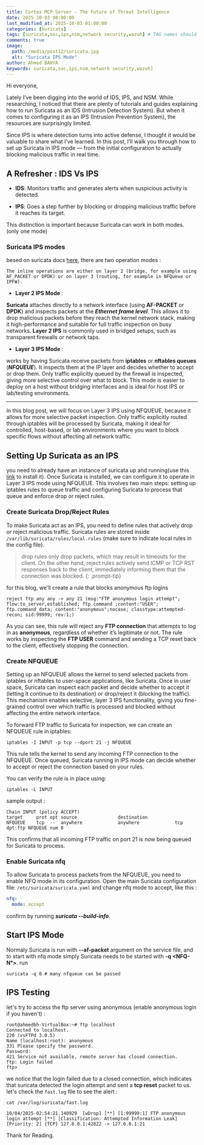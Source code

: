 ```yaml
---
title: Cortex MCP Server - The Future of Threat Intelligence
date: 2025-10-03 08:00:00 
last_modified_at: 2025-10-03 01:00:00
categories: [Suricata]
tags: [suricata,soc,ips,nsm,network security,wazuh] # TAG names should always be lowercase
comments: true
image:
  path: /media/post12/suricata.jpg
  alt: "Suricata IPS Mode"
author: Ahmed BAHYA
keywords: suricata,soc,ips,nsm,network security,wazuh]
---
```

Hi everyone,

Lately I’ve been digging into the world of IDS, IPS, and NSM. While researching, I noticed that there are plenty of tutorials and guides explaining how to run Suricata as an IDS (Intrusion Detection System). But when it comes to configuring it as an IPS (Intrusion Prevention System), the resources are surprisingly limited.

Since IPS is where detection turns into active defense, I thought it would be valuable to share what I’ve learned. In this post, I’ll walk you through how to set up Suricata in IPS mode — from the initial configuration to actually blocking malicious traffic in real time.

## A Refresher : IDS Vs IPS

- **IDS**: Monitors traffic and generates alerts when suspicious activity is detected.

- **IPS**: Goes a step further by blocking or dropping malicious traffic before it reaches its target.

This distinction is important because Suricata can work in both modes. (only one mode)

### Suricata IPS modes

besed on suricata docs [here](https://docs.suricata.io/en/suricata-8.0.1/ips/setting-up-ipsinline-for-linux.html), there are two operation modes :
```text
The inline operations are either on layer 2 (bridge, for example using AF_PACKET or DPDK) or on layer 3 (routing, for example in NFQueue or IPFW).
```
- **Layer 2 IPS Mode** :

**Suricata** attaches directly to a network interface (using **AF-PACKET** or **DPDK**) and inspects packets at the ***Ethernet frame level***. This allows it to drop malicious packets before they reach the kernel network stack, making it high-performance and suitable for full traffic inspection on busy networks. **Layer 2 IPS** is commonly used in bridged setups, such as transparent firewalls or network taps.

- **Layer 3 IPS Mode** :

works by having Suricata receive packets from **iptables** or **nftables queues** (***NFQUEUE***). It inspects them at the IP layer and decides whether to accept or drop them. Only traffic explicitly queued by the firewall is inspected, giving more selective control over what to block. This mode is easier to deploy on a host without bridging interfaces and is ideal for host IPS or lab/testing environments.

--- 
In this blog post, we will focus on Layer 3 IPS using NFQUEUE, because it allows for more selective packet inspection. Only traffic explicitly routed through iptables will be processed by Suricata, making it ideal for controlled, host-based, or lab environments where you want to block specific flows without affecting all network traffic.

## Setting Up Suricata as an IPS

you need to already have an instance of suricata up and running(use this [link](https://docs.suricata.io/en/latest/install.html) to install it). Once Suricata is installed, we can configure it to operate in Layer 3 IPS mode using NFQUEUE. This involves two main steps: setting up iptables rules to queue traffic and configuring Suricata to process that queue and enforce drop or reject rules.

### Create Suricata Drop/Reject Rules

To make Suricata act as an IPS, you need to define rules that actively drop or reject malicious traffic. Suricata rules are stored inside `/var/lib/suricata/rules/local.rules` (make sure to indicate local rules in the config file).

>drop rules only drop packets, which may result in timeouts for the client. On the other hand, reject rules actively send ICMP or TCP RST responses back to the client, immediately informing them that the connection was blocked.
{: .prompt-tip}

for this blog, we'll create a rule that blocks anonymous ftp logins

```text
reject ftp any any -> any 21 (msg:"FTP anonymous login attempt"; flow:to_server,established; ftp.command ;content:"USER"; ftp.command_data; content:"anonymous";nocase; classtype:attempted-recon; sid:99999; rev:1;)
```
As you can see, this rule will reject any **FTP connection** that attempts to log in as **anonymous**, regardless of whether it’s legitimate or not. The rule works by inspecting the **FTP USER** command and sending a TCP reset back to the client, effectively stopping the connection.

### Create NFQUEUE

Setting up an NFQUEUE allows the kernel to send selected packets from iptables or nftables to user-space applications, like Suricata. Once in user space, Suricata can inspect each packet and decide whether to accept it (letting it continue to its destination) or drop/reject it (blocking the traffic). This mechanism enables selective, layer 3 IPS functionality, giving you fine-grained control over which traffic is processed and blocked without affecting the entire network interface.

To forward FTP traffic to Suricata for inspection, we can create an NFQUEUE rule in iptables:

```shell
iptables -I INPUT -p tcp --dport 21 -j NFQUEUE
```
This rule tells the kernel to send any incoming FTP connection to the NFQUEUE. Once queued, Suricata running in IPS mode can decide whether to accept or reject the connection based on your rules.

You can verify the rule is in place using:

```shell
iptables -L INPUT 
```
sample output :
```text
Chain INPUT (policy ACCEPT)
target     prot opt source               destination         
NFQUEUE    tcp  --  anywhere             anywhere             tcp dpt:ftp NFQUEUE num 0
```
This confirms that all incoming FTP traffic on port 21 is now being queued for Suricata to process.

### Enable Suricata nfq 

To allow Suricata to process packets from the NFQUEUE, you need to enable NFQ mode in its configuration. Open the main Suricata configuration file: `/etc/suricata/suricata.yaml` and change nfq mode to accept, like this :
```yaml
nfq:
  mode: accept
```
confirm by running ***suricata --build-info***.

## Start IPS Mode 
Normaly Suricata is run with **--af-packet** argument on the service file, and to start with nfq mode simply Suricata needs to be started with **-q <NFQ-N°>**.
run
```shell
suricata -q 0 # many nfqueue can be passed
```
## IPS Testing 

let's try to access the ftp server using anonymous (enable anonymous login if you haven't) :

```shell
root@ahmedbh-VirtualBox:~# ftp localhost 
Connected to localhost.
220 (vsFTPd 3.0.5)
Name (localhost:root): anonymous
331 Please specify the password.
Password: 
421 Service not available, remote server has closed connection.
ftp: Login failed
ftp> 
```
we notice that the login failed due to a closed connection, which indicates that suricata detected the login attempt and sent a **tcp reset** packet to us.
let's check the `fast.log` file to see the alert :

```shell
cat /var/log/suricata/fast.log 

10/04/2025-02:54:21.140929  [wDrop] [**] [1:99999:1] FTP anonymous login attempt [**] [Classification: Attempted Information Leak] [Priority: 2] {TCP} 127.0.0.1:42822 -> 127.0.0.1:21
```
Thank for Reading.